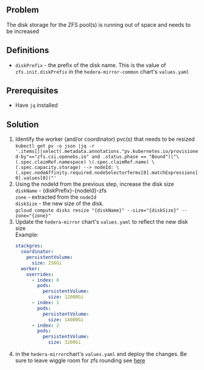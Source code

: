 ## Problem

The disk storage for the ZFS pool(s) is running out of space and needs to be increased

## Definitions

* `diskPrefix` - the prefix of the disk name. This is the value of `zfs.init.diskPrefix` in the
  `hedera-mirror-common` chart's `values.yaml`

## Prerequisites

* Have `jq` installed

## Solution

1. Identify the worker (and/or coordinator) pvc(s) that needs to be resized
   <br>
   `kubectl get pv -o json |jq -r '.items[]|select(.metadata.annotations."pv.kubernetes.io/provisioned-by"=="zfs.csi.openebs.io" and .status.phase == "Bound")|"\(.spec.claimRef.namespace) \(.spec.claimRef.name) \(.spec.capacity.storage) --> nodeId: \(.spec.nodeAffinity.required.nodeSelectorTerms[0].matchExpressions[0].values[0])"'`
2. Using the nodeId from the previous step, increase the disk size
   <br>
   `diskName` - {diskPrefix}-{nodeId}-zfs
   <br>
   `zone` - extracted from the `nodeId`
   <br>
   `diskSize` - the new size of the disk.
   <br>
   `gcloud compute disks resize "{diskName}" --size="{diskSize}" --zone="{zone}"`
3. Update the `hedera-mirror` chart's `values.yaml` to reflect the new disk size 
   <br>
   Example:
   ```yaml
   stackgres:
     coordinator:
       persistentVolume:
         size: 256Gi
     worker:
       overrides:
         - index: 0
           pods:
             persistentVolume:
               size: 12000Gi
         - index: 1
           pods:
             persistentVolume:
               size: 14000Gi
         - index: 2
           pods:
             persistentVolume:
               size: 3200Gi
   ```
4. in the `hedera-mirror`chart's `values.yaml` and deploy the changes. Be sure to leave wiggle room for zfs rounding
   see [here](https://github.com/openebs/zfs-localpv/blob/develop/docs/faq.md#7-why-the-zfs-volume-size-is-different-than-the-reqeusted-size-in-pvc)